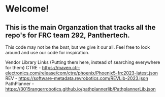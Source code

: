 # Welcome!
## This is the main Organzation that tracks all the repo's for FRC team 292, Panthertech.
This code may not be the *best*, but we give it our all. Feel free to look around and use our code for inspiration.

Vendor Library Links (Putting them here, instead of searching everywhere for them)
CTRE - https://maven.ctr-electronics.com/release/com/ctre/phoenix/Phoenix5-frc2023-latest.json
REV - https://software-metadata.revrobotics.com/REVLib-2023.json
PathPlanner - https://3015rangerrobotics.github.io/pathplannerlib/PathplannerLib.json

<!--

**Here are some ideas to get you started:**

🙋‍♀️ A short introduction - what is your organization all about?
🌈 Contribution guidelines - how can the community get involved?
👩‍💻 Useful resources - where can the community find your docs? Is there anything else the community should know?
🍿 Fun facts - what does your team eat for breakfast?
🧙 Remember, you can do mighty things with the power of [Markdown](https://docs.github.com/github/writing-on-github/getting-started-with-writing-and-formatting-on-github/basic-writing-and-formatting-syntax)
-->
